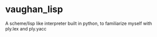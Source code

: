 # vaughan_lisp
A scheme/lisp like interpreter built in python, to familiarize myself with ply.lex and ply.yacc

